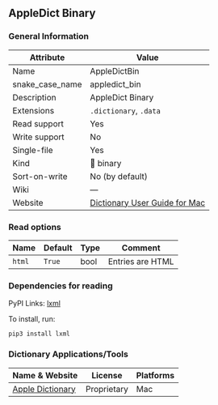 
## AppleDict Binary ##

### General Information ###
Attribute | Value
--------- | -------
Name | AppleDictBin
snake_case_name | appledict_bin
Description | AppleDict Binary
Extensions | `.dictionary`, `.data`
Read support | Yes
Write support | No
Single-file | Yes
Kind | 🔢 binary
Sort-on-write | No (by default)
Wiki | ―
Website | [Dictionary User Guide for Mac](https://support.apple.com/en-gu/guide/dictionary/welcome/mac)


### Read options ###
Name | Default | Type | Comment
---- | ------- | ---- | -------
`html` | `True` | bool | Entries are HTML


### Dependencies for reading ###
PyPI Links: [lxml](https://pypi.org/project/lxml)

To install, run:

    pip3 install lxml



### Dictionary Applications/Tools ###
Name & Website | License | Platforms
-------------- | ------- | ---------
[Apple Dictionary](https://support.apple.com/en-gu/guide/dictionary/welcome/mac) | Proprietary | Mac
